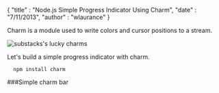 {
  "title" : "Node.js Simple Progress Indicator Using Charm", 
  "date" : "7/11/2013",
  "author" : "wlaurance"
}

Charm is a module used to write colors and cursor positions to a stream.

![substacks's lucky charms](http://substack.net/images/charms.png)

Let's build a simple progress indicator with charm.

```
  npm install charm
```

###Simple charm bar

<script src="https://gist.github.com/wlaurance/5980479.js"></script>
